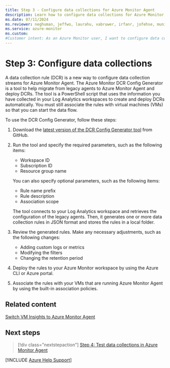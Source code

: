 ```yaml
---
title: Step 3 - Configure data collections for Azure Monitor Agent
description: Learn how to configure data collections for Azure Monitor Agent so that you can migrate from the legacy Log Analytics agent.
ms.date: 07/11/2024
ms.reviewer: neghuman, jeffwo, laurahu, vabruwer, irfanr, jofehse, muniesa, amanan, v-weizhu
ms.service: azure-monitor
ms.custom: 
#Customer intent: As an Azure Monitor user, I want to configure data collections for Azure Monitor Agent so that I can migrate from the legacy Log Analytics agent.
---
```

# Step 3: Configure data collections

A data collection rule (DCR) is a new way to configure data collection streams for Azure Monitor Agent. The Azure Monitor DCR Config Generator is a tool to help migrate from legacy agents to Azure Monitor Agent and deploy DCRs. The tool is a PowerShell script that uses the information you have collected in your Log Analytics workspaces to create and deploy DCRs automatically. You must still associate the rules with virtual machines (VMs) so that you can start the data flow.

To use the DCR Config Generator, follow these steps:

1. Download the [latest version of the DCR Config Generator tool](https://github.com/microsoft/AzureMonitorCommunity/tree/master/Azure%20Services/Azure%20Monitor/Agents/Migration%20Tools/DCR%20Config%20Generator) from GitHub.

1. Run the tool and specify the required parameters, such as the following items:

   - Workspace ID
   - Subscription ID
   - Resource group name

   You can also specify optional parameters, such as the following items:

   - Rule name prefix
   - Rule description
   - Association scope

   The tool connects to your Log Analytics workspace and retrieves the configuration of the legacy agents. Then, it generates one or more data collection rules in JSON format and stores the rules in a local folder.

1. Review the generated rules. Make any necessary adjustments, such as the following changes:

   - Adding custom logs or metrics
   - Modifying the filters
   - Changing the retention period

1. Deploy the rules to your Azure Monitor workspace by using the Azure CLI or Azure portal.

1. Associate the rules with your VMs that are running Azure Monitor Agent by using the built-in association policies.

## Related content

[Switch VM Insights to Azure Monitor Agent]()

## Next steps

> [!div class="nextstepaction"]
> [Step 4: Test data collections in Azure Monitor Agent](step-4-test-data-collections-azure-monitor-agent.md)

[!INCLUDE [Azure Help Support](../../../../includes/azure-help-support.md)]
